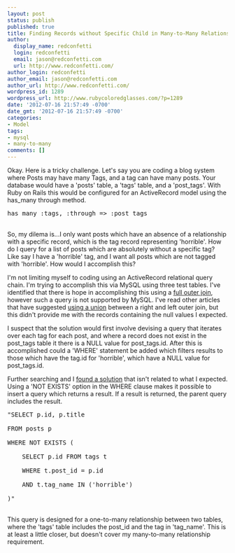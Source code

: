 ```yaml
---
layout: post
status: publish
published: true
title: Finding Records without Specific Child in Many-to-Many Relationship
author:
  display_name: redconfetti
  login: redconfetti
  email: jason@redconfetti.com
  url: http://www.redconfetti.com/
author_login: redconfetti
author_email: jason@redconfetti.com
author_url: http://www.redconfetti.com/
wordpress_id: 1289
wordpress_url: http://www.rubycoloredglasses.com/?p=1289
date: '2012-07-16 21:57:49 -0700'
date_gmt: '2012-07-16 21:57:49 -0700'
categories:
- Model
tags:
- mysql
- many-to-many
comments: []
---
```

<p>Okay. Here is a tricky challenge. Let's say you are coding a blog system where Posts may have many Tags, and a tag can have many posts. Your database would have a 'posts' table, a 'tags' table, and a 'post_tags'. With Ruby on Rails this would be configured for an ActiveRecord model using the has_many through method.</p>
<pre class="brush:ruby">has_many :tags, :through => :post_tags</pre><br />
So, my dilema is...I only want posts which have an absence of a relationship with a specific record, which is the tag record representing 'horrible'. How do I query for a list of posts which are absolutely without a specific tag? Like say I have a 'horrible' tag, and I want all posts which are not tagged with 'horrible'. How would I accomplish this?</p>
<p>I'm not limiting myself to coding using an ActiveRecord relational query chain. I'm trying to accomplish this via MySQL using three test tables. I've identified that there is hope in accomplishing this using a <a href="http://www.codinghorror.com/blog/2007/10/a-visual-explanation-of-sql-joins.html" target="_blank">full outer join</a>, however such a query is not supported by MySQL. I've read other articles that have suggested <a href="http://www.xaprb.com/blog/2006/05/26/how-to-write-full-outer-join-in-mysql/" target="_blank">using a union</a> between a right and left outer join, but this didn't provide me with the records containing the null values I expected.</p>
<p>I suspect that the solution would first involve devising a query that iterates over each tag for each post, and where a record does not exist in the post_tags table it there is a NULL value for post_tags.id. After this is accomplished could a 'WHERE' statement be added which filters results to those which have the tag.id for 'horrible', which have a NULL value for post_tags.id.</p>
<p>Further searching and I <a href="http://stackoverflow.com/questions/6839500/need-sql-query-to-find-parent-records-without-child-records" target="_blank">found a solution</a> that isn't related to what I expected. Using a 'NOT EXISTS' option in the WHERE clause makes it possible to insert a query which returns a result. If a result is returned, the parent query includes the result.</p>
<pre class="brush:ruby">"SELECT p.id, p.title<br />
FROM posts p<br />
WHERE NOT EXISTS (<br />
    SELECT p.id FROM tags t<br />
    WHERE t.post_id = p.id<br />
    AND t.tag_name IN ('horrible')<br />
)"</pre><br />
This query is designed for a one-to-many relationship between two tables, where the 'tags' table includes the post_id and the tag in 'tag_name'. This is at least a little closer, but doesn't cover my many-to-many relationship requirement.</p>
